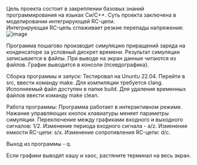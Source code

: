 Цель проекта состоит в закреплении базовых знаний программирования на языках Си/C++. 
Суть проекта заключена в моделировании интегрирующей RC-цепи.  
Интегрирующая RC-цепь сглаживает резкие перепады напряжения:
![image](https://user-images.githubusercontent.com/12682015/188418017-a9a74a4a-55f1-49dd-8eef-26cba92ec720.png)

Программа пошагово производит симуляцию приращений заряда на конденсаторе за условный дискрет времени.
Результат симуляции записывается в файлы. При выводе на экран данные читаются из файлов. 
График выводится в консоли (псевдографика). 

Сборка программы и запуск: 
Тестировал на Ununtu 22.04. Перейти в src, ввести команду make. Для компиляции требуется clang.
Исполняемый файл доступен в папке build. 
Для удаления временных файлов ввести команду make clean. 

Работа программы:
Программа работает в интерактивном режиме. 
Нажание управляющих кнопок клавиатуры меняет параметры симуляции.
Переключение между графиками входного и выходного сигналов: 1/2.
Изменение периода входного сигнала - a/z.
Изменение емкости RC-цепи: s/x.
Изменение сопротивления RC-цепи: d/c.

Выход из программы - q. 

Если графики выводят кашу и хаос, растяните терминал на весь экран.
